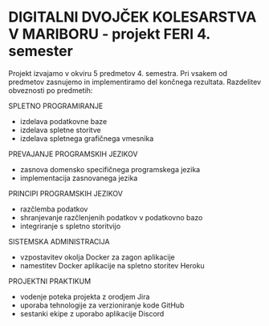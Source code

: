 # DIGITALNI DVOJČEK KOLESARSTVA V MARIBORU - projekt FERI 4. semester

Projekt izvajamo v okviru 5 predmetov 4. semestra. Pri vsakem od predmetov zasnujemo in implementiramo del končnega rezultata.
Razdelitev obveznosti po predmetih:

SPLETNO PROGRAMIRANJE
- izdelava podatkovne baze
- izdelava spletne storitve
- izdelava spletnega grafičnega vmesnika


PREVAJANJE PROGRAMSKIH JEZIKOV
- zasnova domensko specifičnega programskega jezika
- implementacija zasnovanega jezika


PRINCIPI PROGRAMSKIH JEZIKOV
- razčlemba podatkov
- shranjevanje razčlenjenih podatkov v podatkovno bazo
- integriranje s spletno storitvijo


SISTEMSKA ADMINISTRACIJA
- vzpostavitev okolja Docker za zagon aplikacije
- namestitev Docker aplikacije na spletno storitev Heroku


PROJEKTNI PRAKTIKUM
- vodenje poteka projekta z orodjem Jira
- uporaba tehnologije za verzioniranje kode GitHub
- sestanki ekipe z uporabo aplikacije Discord
